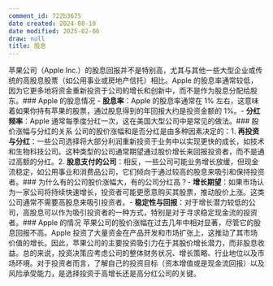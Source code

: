 ```yaml
---
comment_id: 722b3675
date created: 2024-08-10
date modified: 2025-02-06
draw: null
title: 股息
---
```

苹果公司（Apple Inc.）的股息回报并不是特别高，尤其与其他一些大型企业或传统的高股息股票（如公用事业或房地产信托）相比。Apple 的股息率通常较低，因为它更多地将资金重新投资于公司的增长和创新中，而不是作为股息分配给股东。### Apple 的股息情况 - **股息率**：Apple 的股息率通常在 1% 左右，这意味着如果你持有苹果的股票，通过股息得到的年回报大约是投资金额的 1%。- **分红频率**：Apple 通常每季度分红一次，这在美国大型公司中是常见的做法。### 股价涨幅与分红的关系 公司的股价涨幅和是否分红是由多种因素决定的：1. **再投资与分红**：一些公司选择将大部分利润重新投资于业务中以实现更快的成长，如技术和生物科技公司。这种类型的公司通常期望通过股价增长来回报投资者，而不是通过高额的分红。2. **股息支付的公司**：相反，一些公司可能业务增长放缓，但现金流稳定，如公用事业和消费品公司，它们倾向于通过较高的股息来吸引和保持投资者。### 为什么有的公司股价涨幅大，有的公司分红高？- **增长期望**：如果市场认为一家公司将持续快速增长，投资者可能更愿意购买其股票，推动股价上涨。这类公司通常不需要高股息来吸引投资者。- **稳定性与回报**：对于增长潜力较低的公司，高股息可以作为吸引投资者的一种方式，特别是对于寻求稳定现金流的投资者。### Apple 的情况 苹果公司的股价涨幅在过去几年中相对显著，尽管它的股息回报不高。Apple 投资了大量资金在产品开发和市场扩张上，这推动了其市场价值的增长。因此，苹果公司的主要投资吸引力在于其股价增长潜力，而非股息收益。总的来说，投资决策应考虑公司的整体财务状况、增长策略、行业地位以及市场环境。对于投资者而言，了解自己的投资目标（资本增值或是现金流回报）以及风险承受能力，是选择投资于高增长还是高分红公司的关键。
